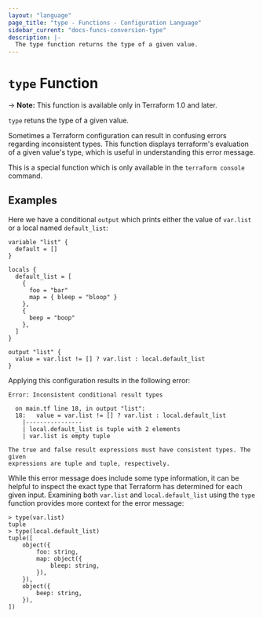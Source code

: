 ```yaml
---
layout: "language"
page_title: "type - Functions - Configuration Language"
sidebar_current: "docs-funcs-conversion-type"
description: |-
  The type function returns the type of a given value.
---
```


# `type` Function

-> **Note:** This function is available only in Terraform 1.0 and later.

`type` retuns the type of a given value.

Sometimes a Terraform configuration can result in confusing errors regarding
inconsistent types. This function displays terraform's evaluation of a given
value's type, which is useful in understanding this error message.

This is a special function which is only available in the `terraform console` command.

## Examples

Here we have a conditional `output` which prints either the value of `var.list` or a local named `default_list`:

```hcl
variable "list" {
  default = []
}

locals {
  default_list = [
    {
      foo = "bar"
      map = { bleep = "bloop" }
    },
    {
      beep = "boop"
    },
  ]
}

output "list" {
  value = var.list != [] ? var.list : local.default_list
}
```

Applying this configuration results in the following error:

```
Error: Inconsistent conditional result types

  on main.tf line 18, in output "list":
  18:   value = var.list != [] ? var.list : local.default_list
    |----------------
    | local.default_list is tuple with 2 elements
    | var.list is empty tuple

The true and false result expressions must have consistent types. The given
expressions are tuple and tuple, respectively.
```

While this error message does include some type information, it can be helpful
to inspect the exact type that Terraform has determined for each given input.
Examining both `var.list` and `local.default_list` using the `type` function
provides more context for the error message:

```
> type(var.list)
tuple
> type(local.default_list)
tuple([
    object({
        foo: string,
        map: object({
            bleep: string,
        }),
    }),
    object({
        beep: string,
    }),
])
```
